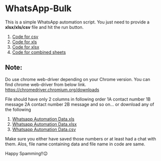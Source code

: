 # WhatsApp-Bulk
This is a simple WhatsApp automation script. You just need to provide a **xlsx/xls/csv** file and hit the run button.
1. [Code for csv](https://github.com/jayshah23/WhatsApp-Bulk/blob/main/src/main/java/csvData.java)
2. [Code for xls](https://github.com/jayshah23/WhatsApp-Bulk/blob/main/src/main/java/xlsData.java)
3. [Code for xlsx](https://github.com/jayshah23/WhatsApp-Bulk/blob/main/src/main/java/xlsxData.java)
4. [Code for combined sheets](https://github.com/jayshah23/WhatsApp-Bulk/blob/main/src/main/java/allIn1.java)

## Note:
Do use chrome web-driver depending on your Chrome version.
You can find chrome web-driver from below link.
https://chromedriver.chromium.org/downloads

File should have only 2 columns in following order
1A contact number 1B message 2A contact number 2B message and so on... or download any of the following
1. [Whatsapp Automation Data.xls](https://github.com/jayshah23/WhatsApp-Bulk/files/6599395/Whatsapp.Automation.Data.xls)
2. [Whatsapp Automation Data.xlsx](https://github.com/jayshah23/WhatsApp-Bulk/files/6599397/Whatsapp.Automation.Data.xlsx)
3. [Whatsapp Automation Data.csv](https://github.com/jayshah23/WhatsApp-Bulk/files/6599398/Whatsapp.Automation.Data.csv)

Make sure you either have saved those numbers or at least had a chat with them. Alos, file name containing data and file name in code are same.

Happy Spamming!!😉
